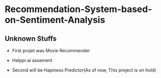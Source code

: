 # Recommendation-System-based-on-Sentiment-Analysis

Unknown Stuffs
---
- First projet was Movie Recommender

- Helppr.ai assement

- Second will be Hapiness Predictor(As of now, This project is on hold) 
